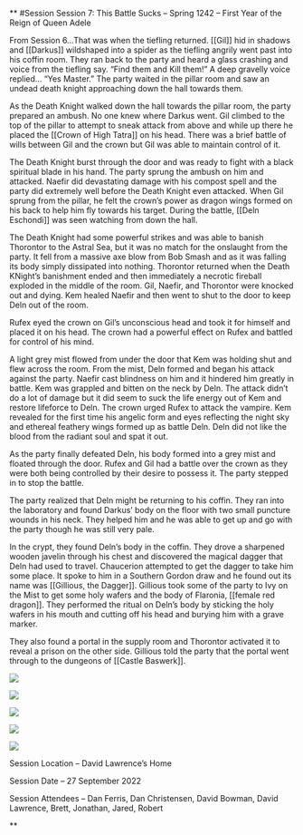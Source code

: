 **
#Session 
Session 7: This Battle Sucks – Spring 1242 – First Year of the Reign of Queen Adele 

From Session 6…That was when the tiefling returned. [[Gil]] hid in shadows and [[Darkus]] wildshaped into a spider as the tiefling angrily went past into his coffin room. They ran back to the party and heard a glass crashing and voice from the tiefling say. “Find them and Kill them!” A deep gravelly voice replied… “Yes Master.” The party waited in the pillar room and saw an undead death knight approaching down the hall towards them. 

As the Death Knight walked down the hall towards the pillar room, the party prepared an ambush. No one knew where Darkus went. Gil climbed to the top of the pillar to attempt to sneak attack from above and while up there he placed the [[Crown of High Tatra]] on his head. There was a brief battle of wills between Gil and the crown but Gil was able to maintain control of it.

The Death Knight burst through the door and was ready to fight with a black spiritual blade in his hand. The party sprung the ambush on him and attacked. Naefir did devastating damage with his compost spell and the party did extremely well before the Death Knight even attacked. When Gil sprung from the pillar, he felt the crown’s power as dragon wings formed on his back to help him fly towards his target. During the battle, [[Deln Eschondi]] was seen watching from down the hall.

The Death Knight had some powerful strikes and was able to banish Thorontor to the Astral Sea, but it was no match for the onslaught from the party. It fell from a massive axe blow from Bob Smash and as it was falling its body simply dissipated into nothing. Thorontor returned when the Death KNight’s banishment ended and then immediately a necrotic fireball exploded in the middle of the room. Gil, Naefir, and Thorontor were knocked out and dying. Kem healed Naefir and then went to shut to the door to keep Deln out of the room.

Rufex eyed the crown on Gil’s unconscious head and took it for himself and placed it on his head. The crown had a powerful effect on Rufex and battled for control of his mind. 

A light grey mist flowed from under the door that Kem was holding shut and flew across the room. From the mist, Deln formed and began his attack against the party. Naefir cast blindness on him and it hindered him greatly in battle. Kem was grappled and bitten on the neck by Deln. The attack didn’t do a lot of damage but it did seem to suck the life energy out of Kem and restore lifeforce to Deln. The crown urged Rufex to attack the vampire. Kem revealed for the first time his angelic form and eyes reflecting the night sky and ethereal feathery wings formed up as battle Deln. Deln did not like the blood from the radiant soul and spat it out.

As the party finally defeated Deln, his body formed into a grey mist and floated through the door. Rufex and Gil had a battle over the crown as they were both being controlled by their desire to possess it. The party stepped in to stop the battle.   

The party realized that Deln might be returning to his coffin. They ran into the laboratory and found Darkus’ body on the floor with two small puncture wounds in his neck. They helped him and he was able to get up and go with the party though he was still very pale.

In the crypt, they found Deln’s body in the coffin. They drove a sharpened wooden javelin through his chest and discovered the magical dagger that Deln had used to travel. Chaucerion attempted to get the dagger to take him some place. It spoke to him in a Southern Gordon draw and he found out its name was [[Gillious, the Dagger]]. Gillious took some of the party to Ivy on the Mist to get some holy wafers and the body of Flaronia, [[female red dragon]]. They performed the ritual on Deln’s body by sticking the holy wafers in his mouth and cutting off his head and burying him with a grave marker.  

They also found a portal in the supply room and Thorontor activated it to reveal a prison on the other side. Gillious told the party that the portal went through to the dungeons of [[Castle Baswerk]].

![](https://lh6.googleusercontent.com/bYRxUQf3Oq2kBXhMZKfSa9Fq53qgiPg39gcoy02IcPoBtvjx0QzdBeky9ScRH7kOVEsRIXJ8KuEYpQttbBNpXO3uTTP3dYRkGc2-udHl8SD7yZi_9UvxP07bsoP_wb9gmOH3x4bbrckeNuWF9mq7zrABbz8ZYH2Mn13BB5-wIDt-kULEXFo2IRzhIA)

![](https://lh5.googleusercontent.com/H3XRmxXyeulMlRP1o5TYdVOZQWluarjlphPCC4MawPD14fCUCz-IDN11ZQxhU8WNVyGMgZP8o8sX2fq6Th5gcizUvyX5Zy8DYMXbnu5gv1fL8-FA2g_gcBzbN9gRRXNsZx0j1vtXIFikLrLv0X3mY7iPRDp8rKvX-ezl9xubQU662t8Rhvo6J4Z1AQ)

  

![](https://lh6.googleusercontent.com/CITbn22M59dE2tKTQKtLC0TMhcW0x82PA5mBy5tqj-ja62adiyXc86Y1chwA2nvBNGosCVcIwMGp63vbguV3R8PQJtvNunpWbUQJ4o5WK2qJGrU5lpFV2RFix0hvE9NK1Vx2qPCJrWE9pkka-PTUDg_TbcAWO78MfYEyGwQwdaWynbXuu9Glh1MYGg)

![](https://lh4.googleusercontent.com/Ak789-xwZaOHiz393kHx0p1Q6ekoM5i44FR-__YECdGuHWUjqm3de5a3dSwVuSRfx2Drlj0P5_wjXQhQMYn1dxRTZdy1stZ0-ayH4VUnMYwVS8XPExC9FjzQF-HFIrGS8XtOUGCSbVnzXWHWK5dUFVv9JI0HphiM_GTZbbvXzajXuKd6Tiv-FjBdPw)

![](https://lh6.googleusercontent.com/Mf8eTMFLtvUFlc68q338dKeR_875K-vmHDZfdO1G_IOd31dMClZV5W7zF4WaI0o70D1s4lZkfSMKDw8JLzHJuPwS2glcbTBQFkbz-wehu9x6_TcF73wR6Mw0x2cONJFIh48cLh4wn4zM7fU3SC0aIAdSnKuDXMvGPs8e5-m-VI_EnvdLL50Jmm4z2w)

  
  

Session Location – David Lawrence’s Home

Session Date – 27 September 2022

Session Attendees – Dan Ferris, Dan Christensen, David Bowman, David Lawrence, Brett, Jonathan, Jared, Robert

  
**